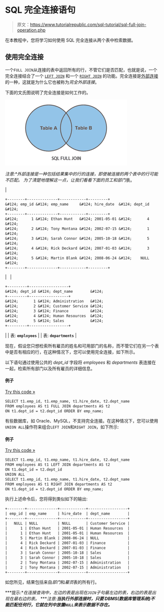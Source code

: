 # SQL 完全连接语句

> 原文：<https://www.tutorialrepublic.com/sql-tutorial/sql-full-join-operation.php>

在本教程中，您将学习如何使用 SQL 完全连接从两个表中检索数据。

## 使用完全连接

一个`FULL JOIN`从连接的表中返回所有的行，不管它们是否匹配，也就是说，一个完全连接结合了一个 [`LEFT JOIN`](sql-left-join-operation.php) 和一个 [`RIGHT JOIN`](sql-right-join-operation.php) 的功能。完全连接是[外部连接](sql-joining-tables.php#outer-join)的一种，这就是为什么它也被称为*完全外部连接*。

下面的文氏图说明了完全连接是如何工作的。

![SQL Full Join Illustration](img/9e7162c04c9c2cb0cdd1035dd52409f9.png)

 ***注意:**外部连接是一种包括结果集中的行的连接，即使被连接的两个表中的行可能不匹配。*  *为了清楚地理解这一点，让我们看看下面的*员工*和*部门*表。

| 

```
+--------+--------------+------------+---------+
&#124; emp_id &#124; emp_name     &#124; hire_date  &#124; dept_id &#124;
+--------+--------------+------------+---------+
&#124;      1 &#124; Ethan Hunt   &#124; 2001-05-01 &#124;       4 &#124;
&#124;      2 &#124; Tony Montana &#124; 2002-07-15 &#124;       1 &#124;
&#124;      3 &#124; Sarah Connor &#124; 2005-10-18 &#124;       5 &#124;
&#124;      4 &#124; Rick Deckard &#124; 2007-01-03 &#124;       3 &#124;
&#124;      5 &#124; Martin Blank &#124; 2008-06-24 &#124;    NULL &#124;
+--------+--------------+------------+---------+

```

 |   | 

```
+---------+------------------+
&#124; dept_id &#124; dept_name        &#124;
+---------+------------------+
&#124;       1 &#124; Administration   &#124;
&#124;       2 &#124; Customer Service &#124;
&#124;       3 &#124; Finance          &#124;
&#124;       4 &#124; Human Resources  &#124;
&#124;       5 &#124; Sales            &#124;
+---------+------------------+

```

 |
| 表: **`employees`** |  | 表: **`departments`** |

现在，假设您只想检索所有雇员的姓名和可用部门的名称，而不管它们在另一个表中是否有相应的行，在这种情况下，您可以使用完全连接，如下所示。

以下语句通过使用公共的 *dept_id* 字段将 *employees* 和 *departments* 表连接在一起，检索所有部门以及所有雇员的详细信息。

#### 例子

[Try this code »](javascript:void(0); "Not Supported in Web SQL")

```
SELECT t1.emp_id, t1.emp_name, t1.hire_date, t2.dept_name
FROM employees AS t1 FULL JOIN departments AS t2
ON t1.dept_id = t2.dept_id ORDER BY emp_name;
```

有些数据库，如 Oracle、MySQL，不支持完全连接。在这种情况下，您可以使用`UNION ALL`操作符来组合`LEFT JOIN`和`RIGHT JOIN`，如下所示:

#### 例子

[Try this code »](javascript:void(0); "Not Supported in Web SQL")

```
SELECT t1.emp_id, t1.emp_name, t1.hire_date, t2.dept_name
FROM employees AS t1 LEFT JOIN departments AS t2
ON t1.dept_id = t2.dept_id
UNION ALL
SELECT t1.emp_id, t1.emp_name, t1.hire_date, t2.dept_name
FROM employees AS t1 RIGHT JOIN departments AS t2
ON t1.dept_id = t2.dept_id ORDER BY emp_name;
```

执行上述命令后，您将得到类似如下的输出:

```
+--------+--------------+------------+------------------+
| emp_id | emp_name     | hire_date  | dept_name        |
+--------+--------------+------------+------------------+
|   NULL | NULL         | NULL       | Customer Service |
|      1 | Ethan Hunt   | 2001-05-01 | Human Resources  |
|      1 | Ethan Hunt   | 2001-05-01 | Human Resources  |
|      5 | Martin Blank | 2008-06-24 | NULL             |
|      4 | Rick Deckard | 2007-01-03 | Finance          |
|      4 | Rick Deckard | 2007-01-03 | Finance          |
|      3 | Sarah Connor | 2005-10-18 | Sales            |
|      3 | Sarah Connor | 2005-10-18 | Sales            |
|      2 | Tony Montana | 2002-07-15 | Administration   |
|      2 | Tony Montana | 2002-07-15 | Administration   |
+--------+--------------+------------+------------------+

```

如您所见，结果包括来自*部门*和*雇员*表的所有行。

 ***提示:**在连接查询中，左边的表是出现在`JOIN`子句最左边的表，右边的表是出现在最右边的表。*  ****注意:**当执行外部连接时，只要 DBMS(数据库管理系统)不能匹配任何行，它就在列中放置`NULL`来表示数据不存在。***